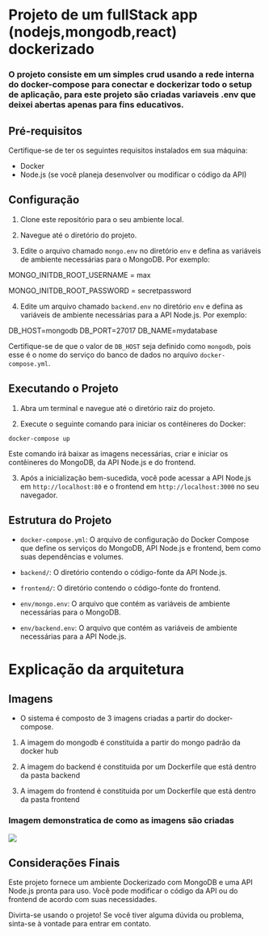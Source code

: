 # Projeto de um fullStack app (nodejs,mongodb,react) dockerizado

### O projeto consiste em um simples crud usando a rede interna do docker-compose para conectar e dockerizar todo o setup de aplicação, para este projeto são criadas variaveis .env que deixei abertas apenas para fins educativos.

## Pré-requisitos

Certifique-se de ter os seguintes requisitos instalados em sua máquina:

- Docker
- Node.js (se você planeja desenvolver ou modificar o código da API)

## Configuração

1. Clone este repositório para o seu ambiente local.

2. Navegue até o diretório do projeto.

3. Edite o arquivo chamado `mongo.env` no diretório `env` e defina as variáveis de ambiente necessárias para o MongoDB. Por exemplo:

MONGO_INITDB_ROOT_USERNAME = max

MONGO_INITDB_ROOT_PASSWORD = secretpassword


4. Edite um arquivo chamado `backend.env` no diretório `env` e defina as variáveis de ambiente necessárias para a API Node.js. Por exemplo:

DB_HOST=mongodb
DB_PORT=27017
DB_NAME=mydatabase


Certifique-se de que o valor de `DB_HOST` seja definido como `mongodb`, pois esse é o nome do serviço do banco de dados no arquivo `docker-compose.yml`.

## Executando o Projeto

1. Abra um terminal e navegue até o diretório raiz do projeto.

2. Execute o seguinte comando para iniciar os contêineres do Docker:

```docker-compose up```

Este comando irá baixar as imagens necessárias, criar e iniciar os contêineres do MongoDB, da API Node.js e do frontend.

3. Após a inicialização bem-sucedida, você pode acessar a API Node.js em `http://localhost:80` e o frontend em `http://localhost:3000` no seu navegador.

## Estrutura do Projeto

- `docker-compose.yml`: O arquivo de configuração do Docker Compose que define os serviços do MongoDB, API Node.js e frontend, bem como suas dependências e volumes.

- `backend/`: O diretório contendo o código-fonte da API Node.js.

- `frontend/`: O diretório contendo o código-fonte do frontend.

- `env/mongo.env`: O arquivo que contém as variáveis de ambiente necessárias para o MongoDB.

- `env/backend.env`: O arquivo que contém as variáveis de ambiente necessárias para a API Node.js.


# Explicação da arquitetura

## Imagens

- O sistema é composto de 3 imagens criadas a partir do docker-compose.

1. A imagem do mongodb é constituida a partir do mongo padrão da docker hub

2. A imagem do backend é constituida por um Dockerfile que está dentro da pasta backend

3. A imagem do frontend é constituida por um Dockerfile que está dentro da pasta frontend

### Imagem demonstratica de como as imagens são criadas

<img src="./imagens-readme/Images.png">

## Considerações Finais

Este projeto fornece um ambiente Dockerizado com MongoDB e uma API Node.js pronta para uso. Você pode modificar o código da API ou do frontend de acordo com suas necessidades.

Divirta-se usando o projeto! Se você tiver alguma dúvida ou problema, sinta-se à vontade para entrar em contato.
